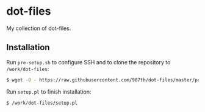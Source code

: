 # dot-files

My collection of dot-files.

## Installation

Run `pre-setup.sh` to configure SSH and to clone the repository to `/work/dot-files`:

```bash
$ wget -O - https://raw.githubusercontent.com/907th/dot-files/master/pre_setup.sh | bash
```

Run `setup.pl` to finish installation:

```bash
$ /work/dot-files/setup.pl
```
